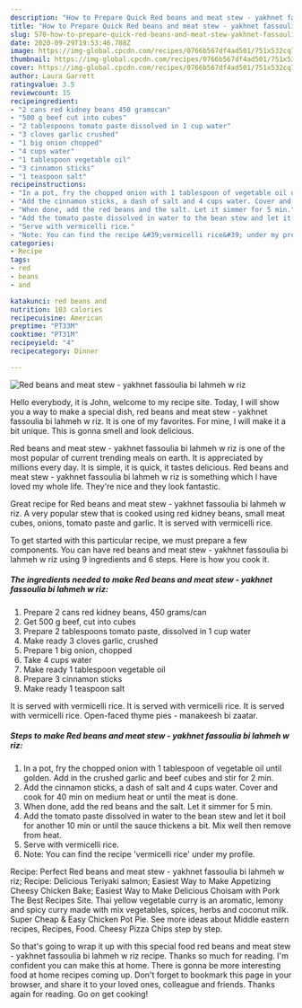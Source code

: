 ```yaml
---
description: "How to Prepare Quick Red beans and meat stew - yakhnet fassoulia bi lahmeh w riz"
title: "How to Prepare Quick Red beans and meat stew - yakhnet fassoulia bi lahmeh w riz"
slug: 570-how-to-prepare-quick-red-beans-and-meat-stew-yakhnet-fassoulia-bi-lahmeh-w-riz
date: 2020-09-29T19:53:46.708Z
image: https://img-global.cpcdn.com/recipes/0766b567df4ad501/751x532cq70/red-beans-and-meat-stew-yakhnet-fassoulia-bi-lahmeh-w-riz-recipe-main-photo.jpg
thumbnail: https://img-global.cpcdn.com/recipes/0766b567df4ad501/751x532cq70/red-beans-and-meat-stew-yakhnet-fassoulia-bi-lahmeh-w-riz-recipe-main-photo.jpg
cover: https://img-global.cpcdn.com/recipes/0766b567df4ad501/751x532cq70/red-beans-and-meat-stew-yakhnet-fassoulia-bi-lahmeh-w-riz-recipe-main-photo.jpg
author: Laura Garrett
ratingvalue: 3.5
reviewcount: 15
recipeingredient:
- "2 cans red kidney beans 450 gramscan"
- "500 g beef cut into cubes"
- "2 tablespoons tomato paste dissolved in 1 cup water"
- "3 cloves garlic crushed"
- "1 big onion chopped"
- "4 cups water"
- "1 tablespoon vegetable oil"
- "3 cinnamon sticks"
- "1 teaspoon salt"
recipeinstructions:
- "In a pot, fry the chopped onion with 1 tablespoon of vegetable oil until golden. Add in the crushed garlic and beef cubes and stir for 2 min."
- "Add the cinnamon sticks, a dash of salt and 4 cups water. Cover and cook for 40 min on medium heat or until the meat is done."
- "When done, add the red beans and the salt. Let it simmer for 5 min."
- "Add the tomato paste dissolved in water to the bean stew and let it boil for another 10 min or until the sauce thickens a bit. Mix well then remove from heat."
- "Serve with vermicelli rice."
- "Note: You can find the recipe &#39;vermicelli rice&#39; under my profile."
categories:
- Recipe
tags:
- red
- beans
- and

katakunci: red beans and 
nutrition: 103 calories
recipecuisine: American
preptime: "PT33M"
cooktime: "PT31M"
recipeyield: "4"
recipecategory: Dinner

---
```



![Red beans and meat stew - yakhnet fassoulia bi lahmeh w riz](https://img-global.cpcdn.com/recipes/0766b567df4ad501/751x532cq70/red-beans-and-meat-stew-yakhnet-fassoulia-bi-lahmeh-w-riz-recipe-main-photo.jpg)

Hello everybody, it is John, welcome to my recipe site. Today, I will show you a way to make a special dish, red beans and meat stew - yakhnet fassoulia bi lahmeh w riz. It is one of my favorites. For mine, I will make it a bit unique. This is gonna smell and look delicious.

Red beans and meat stew - yakhnet fassoulia bi lahmeh w riz is one of the most popular of current trending meals on earth. It is appreciated by millions every day. It is simple, it is quick, it tastes delicious. Red beans and meat stew - yakhnet fassoulia bi lahmeh w riz is something which I have loved my whole life. They're nice and they look fantastic.

Great recipe for Red beans and meat stew - yakhnet fassoulia bi lahmeh w riz. A very popular stew that is cooked using red kidney beans, small meat cubes, onions, tomato paste and garlic. It is served with vermicelli rice.


To get started with this particular recipe, we must prepare a few components. You can have red beans and meat stew - yakhnet fassoulia bi lahmeh w riz using 9 ingredients and 6 steps. Here is how you cook it.

<!--inarticleads1-->

##### The ingredients needed to make Red beans and meat stew - yakhnet fassoulia bi lahmeh w riz:

1. Prepare 2 cans red kidney beans, 450 grams/can
1. Get 500 g beef, cut into cubes
1. Prepare 2 tablespoons tomato paste, dissolved in 1 cup water
1. Make ready 3 cloves garlic, crushed
1. Prepare 1 big onion, chopped
1. Take 4 cups water
1. Make ready 1 tablespoon vegetable oil
1. Prepare 3 cinnamon sticks
1. Make ready 1 teaspoon salt


It is served with vermicelli rice. It is served with vermicelli rice. It is served with vermicelli rice. Open-faced thyme pies - manakeesh bi zaatar. 

<!--inarticleads2-->

##### Steps to make Red beans and meat stew - yakhnet fassoulia bi lahmeh w riz:

1. In a pot, fry the chopped onion with 1 tablespoon of vegetable oil until golden. Add in the crushed garlic and beef cubes and stir for 2 min.
1. Add the cinnamon sticks, a dash of salt and 4 cups water. Cover and cook for 40 min on medium heat or until the meat is done.
1. When done, add the red beans and the salt. Let it simmer for 5 min.
1. Add the tomato paste dissolved in water to the bean stew and let it boil for another 10 min or until the sauce thickens a bit. Mix well then remove from heat.
1. Serve with vermicelli rice.
1. Note: You can find the recipe &#39;vermicelli rice&#39; under my profile.


Recipe: Perfect Red beans and meat stew - yakhnet fassoulia bi lahmeh w riz; Recipe: Delicious Teriyaki salmon; Easiest Way to Make Appetizing Cheesy Chicken Bake; Easiest Way to Make Delicious Choisam with Pork The Best Recipes Site. Thai yellow vegetable curry is an aromatic, lemony and spicy curry made with mix vegetables, spices, herbs and coconut milk. Super Cheap &amp; Easy Chicken Pot Pie. See more ideas about Middle eastern recipes, Recipes, Food. Cheesy Pizza Chips step by step. 

So that's going to wrap it up with this special food red beans and meat stew - yakhnet fassoulia bi lahmeh w riz recipe. Thanks so much for reading. I'm confident you can make this at home. There is gonna be more interesting food at home recipes coming up. Don't forget to bookmark this page in your browser, and share it to your loved ones, colleague and friends. Thanks again for reading. Go on get cooking!
